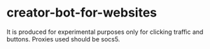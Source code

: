 # creator-bot-for-websites
It is produced for experimental purposes only for clicking traffic and buttons. Proxies used should be socs5.

